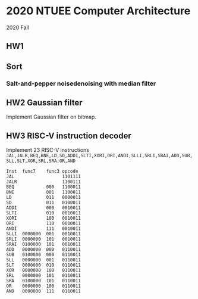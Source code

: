 # 2020 NTUEE Computer Architecture
2020 Fall

## HW1 

## Sort

### Salt-and-pepper noisedenoising with median filter

## HW2 Gaussian filter
Implement Gaussian filter on bitmap.

## HW3 RISC-V instruction decoder
Implement 23 RISC-V instructions
`JAL,JALR,BEQ,BNE,LD,SD,ADDI,SLTI,XORI,ORI,ANDI,SLLI,SRLI,SRAI,ADD,SUB,SLL,SLT,XOR,SRL,SRA,OR,AND`

```
Inst  func7    func3 opcode
JAL                  1101111
JALR                 1100111
BEQ            000   1100011
BNE            001   1100011
LD             011   0000011
SD             011   0100011
ADDI           000   0010011
SLTI           010   0010011
XORI           100   0010011
ORI            110   0010011
ANDI           111   0010011
SLLI  0000000  001   0010011
SRLI  0000000  101   0010011
SRAI  0100000  101   0010011
ADD   0000000  000   0110011
SUB   0100000  000   0110011
SLL   0000000  001   0110011
SLT   0000000  010   0110011
XOR   0000000  100   0110011
SRL   0000000  101   0110011
SRA   0100000  101   0110011
OR    0000000  100   0110011
AND   0000000  111   0110011
```